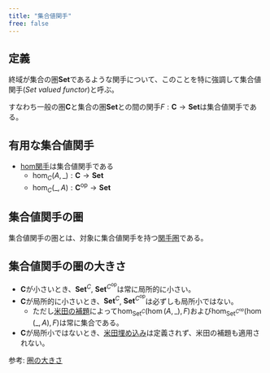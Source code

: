 ```yaml
---
title: "集合値関手"
free: false
---
```


## 定義

終域が集合の圏$\mathbf{Set}$であるような関手について、このことを特に強調して集合値関手(*Set valued functor*)と呼ぶ。

すなわち一般の圏$\mathbf{C}$と集合の圏$\mathbf{Set}$との間の関手$F : \mathbf{C} \to \mathbf{Set}$は集合値関手である。

## 有用な集合値関手

- [hom関手](hom-functor)は集合値関手である
    - $\hom_C(A, \_) : \mathbf{C} \to \mathbf{Set}$
    - $\hom_C(\_, A) : \mathbf{C}^{\mathrm{op}} \to \mathbf{Set}$

## 集合値関手の圏

集合値関手の圏とは、対象に集合値関手を持つ[関手圏](category-of-functors)である。

## 集合値関手の圏の大きさ

* $\mathbf{C}$が小さいとき、$\mathbf{Set}^C$, $\mathbf{Set}^{C^{\mathrm{op}}}$は常に局所的に小さい。
* $\mathbf{C}$が局所的に小さいとき、$\mathbf{Set}^C$, $\mathbf{Set}^{C^{\mathrm{op}}}$は必ずしも局所小ではない。
    * ただし[米田の補題](yoneda-lemma)によって$\hom_{\mathrm{Set}^C}(\hom(A, \_), F)$および$\hom_{\mathrm{Set}^{C^{\mathrm{op}}}}(\hom(\_, A), F)$は常に集合である。
* $\mathbf{C}$が局所小ではないとき、[米田埋め込み](yoneda-embedding)は定義されず、米田の補題も適用されない。

参考: [圏の大きさ](largeness-of-categories)
